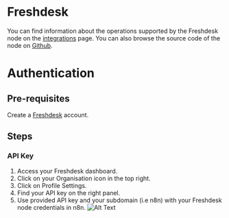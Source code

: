 # Freshdesk
You can find information about the operations supported by the Freshdesk node on the [integrations](https://n8n.io/integrations/n8n-nodes-base.freshdesk) page. You can also browse the source code of the node on [Github](https://github.com/n8n-io/n8n/tree/master/packages/nodes-base/nodes/Freshdesk).

# Authentication

## Pre-requisites

Create a [Freshdesk](https://freshdesk.com/) account.

## Steps

### API Key

1. Access your Freshdesk dashboard.
2. Click on your Organisation icon in the top right.
3. Click on Profile Settings.
4. Find your API key on the right panel.
5. Use provided API key and your subdomain (i.e n8n) with your Freshdesk node credentials in n8n.
![Alt Text](https://i.imgur.com/alTjjhf.gif) 




